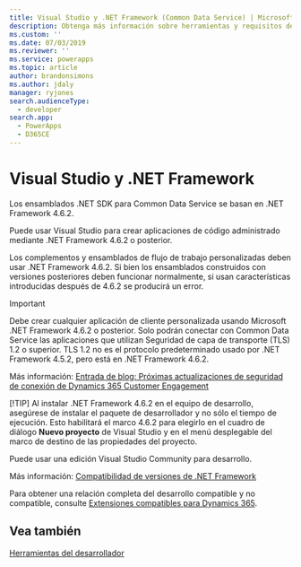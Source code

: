 ```yaml
---
title: Visual Studio y .NET Framework (Common Data Service) | Microsoft Docs
description: Obtenga más información sobre herramientas y requisitos de desarrollo de código administrado.
ms.custom: ''
ms.date: 07/03/2019
ms.reviewer: ''
ms.service: powerapps
ms.topic: article
author: brandonsimons
ms.author: jdaly
manager: ryjones
search.audienceType:
  - developer
search.app:
  - PowerApps
  - D365CE
---
```

# <a name="visual-studio-and-the-net-framework"></a>Visual Studio y .NET Framework

Los ensamblados .NET SDK para Common Data Service se basan en .NET Framework 4.6.2. 

Puede usar Visual Studio para crear aplicaciones de código administrado mediante .NET Framework 4.6.2 o posterior. 

Los complementos y ensamblados de flujo de trabajo personalizadas deben usar .NET Framework 4.6.2. Si bien los ensamblados construidos con versiones posteriores deben funcionar normalmente, si usan características introducidas después de 4.6.2 se producirá un error.

> [!IMPORTANT]
> Debe crear cualquier aplicación de cliente personalizada usando Microsoft .NET Framework 4.6.2 o posterior.
> Solo podrán conectar con Common Data Service las aplicaciones que utilizan Seguridad de capa de transporte (TLS) 1.2 o superior. TLS 1.2 no es el protocolo predeterminado usado por .NET Framework 4.5.2, pero está en .NET Framework 4.6.2. 
> 
> Más información: [Entrada de blog: Próximas actualizaciones de seguridad de conexión de Dynamics 365 Customer Engagement](https://blogs.msdn.microsoft.com/crm/2017/09/28/updates-coming-to-dynamics-365-customer-engagement-connection-security/)
> 
> [!TIP]
> Al instalar .NET Framework 4.6.2 en el equipo de desarrollo, asegúrese de instalar el paquete de desarrollador y no sólo el tiempo de ejecución. Esto habilitará el marco 4.6.2 para elegirlo en el cuadro de diálogo **Nuevo proyecto** de Visual Studio y en el menú desplegable del marco de destino de las propiedades del proyecto.  

Puede usar una edición Visual Studio Community para desarrollo. 

[comment]: <> (Sin embargo, el uso de extensiones no se admite en la edición Express por lo que no podrá instalar extensiones útiles en esa versión de Visual Studio)

Más información: [Compatibilidad de versiones de .NET Framework](/dynamics365/customer-engagement/developer/supported-extensions#SupportNET)

Para obtener una relación completa del desarrollo compatible y no compatible, consulte [Extensiones compatibles para Dynamics 365](/dynamics365/customer-engagement/developer/supported-extensions#SupportNET).

## <a name="see-also"></a>Vea también

 [Herramientas del desarrollador](/dynamics365/customer-engagement/developer/developer-tools)